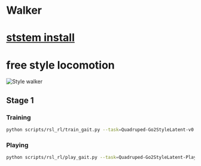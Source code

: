 # Walker

# [ststem install ](README_ISAAC_install.md)

# free style locomotion
![Style walker](docs/resources/gait_style.png)


## Stage 1
### Training
```bash
python scripts/rsl_rl/train_gait.py --task=Quadruped-Go2StyleLatent-v0 --headless
```

### Playing
```bash
python scripts/rsl_rl/play_gait.py --task=Quadruped-Go2StyleLatent-Play-v0
```